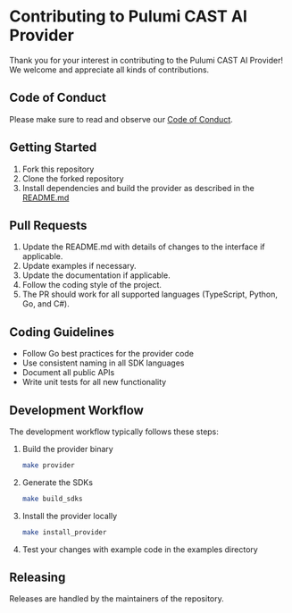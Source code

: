 # Contributing to Pulumi CAST AI Provider

Thank you for your interest in contributing to the Pulumi CAST AI Provider! We welcome and appreciate all kinds of contributions.

## Code of Conduct

Please make sure to read and observe our [Code of Conduct](CODE_OF_CONDUCT.md).

## Getting Started

1. Fork this repository
2. Clone the forked repository
3. Install dependencies and build the provider as described in the [README.md](README.md)

## Pull Requests

1. Update the README.md with details of changes to the interface if applicable.
2. Update examples if necessary.
3. Update the documentation if applicable.
4. Follow the coding style of the project.
5. The PR should work for all supported languages (TypeScript, Python, Go, and C#).

## Coding Guidelines

- Follow Go best practices for the provider code
- Use consistent naming in all SDK languages
- Document all public APIs
- Write unit tests for all new functionality

## Development Workflow

The development workflow typically follows these steps:

1. Build the provider binary
   ```bash
   make provider
   ```

2. Generate the SDKs
   ```bash
   make build_sdks
   ```

3. Install the provider locally
   ```bash
   make install_provider
   ```

4. Test your changes with example code in the examples directory

## Releasing

Releases are handled by the maintainers of the repository.

